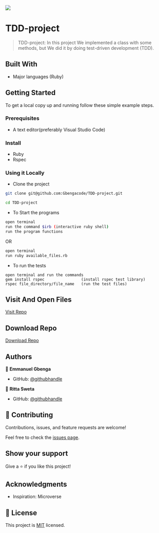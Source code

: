 ![](https://img.shields.io/badge/microverse-blueviolet)

# TDD-project

> TDD-project: In this project We implemented a class with some methods, but We did it by doing test-driven development (TDD).


## Built With

- Major languages (Ruby)

## Getting Started

To get a local copy up and running follow these simple example steps.

### Prerequisites
- A text editor(preferably Visual Studio Code)

### Install
- Ruby
- Rspec

### Using it Locally

- Clone the project

```bash 
git clone git@github.com:Gbengacode/TDD-project.git

cd TDD-project
```

- To Start the programs
```bash
open terminal
run the command $irb (interactive ruby shell)
run the program functions
```

OR 

```bash
open terminal
run ruby available_files.rb
```

- To run the tests
```baash
open terminal and run the commands
gem install rspec                (install rspec test library)
rspec file_directory/file_name   (run the test files)
```

## Visit And Open Files

[Visit Repo](https://github.com/Gbengacode/TDD-project)

## Download Repo

[Download Repo](https://github.com/Gbengacode/TDD-project/archive/refs/heads/dev.zip)


## Authors


👤 **Emmanuel Gbenga**

- GitHub: [@githubhandle](https://github.com/gbengacode)


👤 **Ritta Sweta**

- GitHub: [@githubhandle](https://github.com/Buyaki01)


## 🤝 Contributing

Contributions, issues, and feature requests are welcome!

Feel free to check the [issues page](https://github.com/Gbengacode/TDD-project/issues).

## Show your support

Give a ⭐️ if you like this project!

## Acknowledgments

- Inspiration: Microverse

## 📝 License

This project is [MIT](./MIT.md) licensed.
